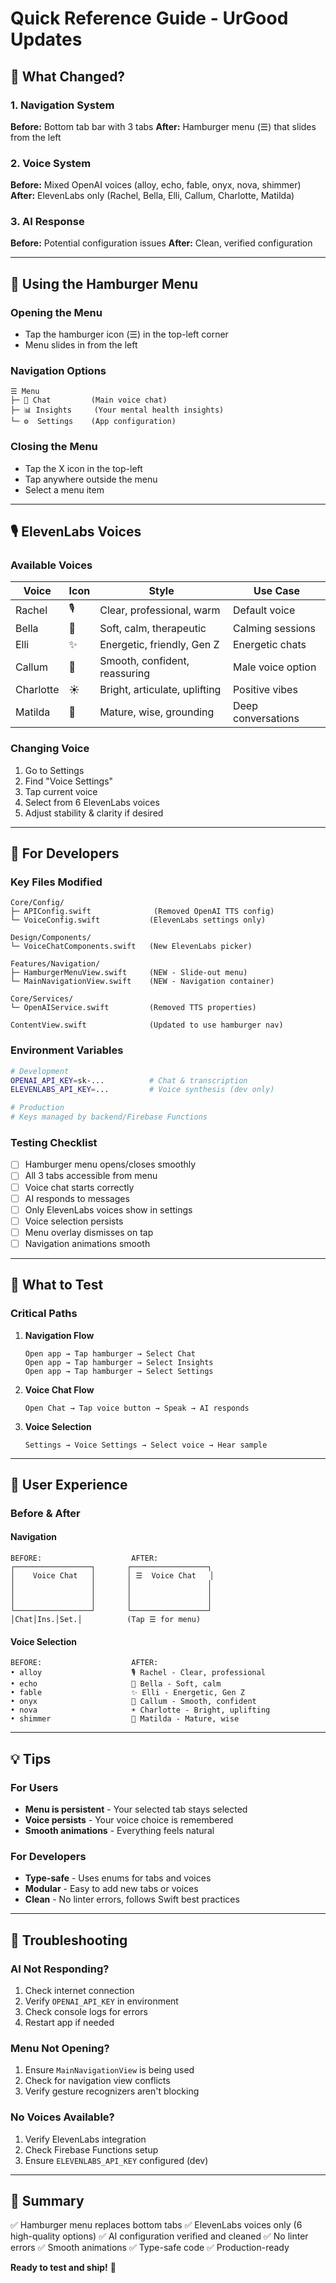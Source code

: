 # Quick Reference Guide - UrGood Updates

## 🎯 What Changed?

### 1. Navigation System
**Before:** Bottom tab bar with 3 tabs
**After:** Hamburger menu (☰) that slides from the left

### 2. Voice System  
**Before:** Mixed OpenAI voices (alloy, echo, fable, onyx, nova, shimmer)
**After:** ElevenLabs only (Rachel, Bella, Elli, Callum, Charlotte, Matilda)

### 3. AI Response
**Before:** Potential configuration issues
**After:** Clean, verified configuration

---

## 🍔 Using the Hamburger Menu

### Opening the Menu
- Tap the hamburger icon (☰) in the top-left corner
- Menu slides in from the left

### Navigation Options
```
☰ Menu
├─ 💬 Chat         (Main voice chat)
├─ 📊 Insights     (Your mental health insights)
└─ ⚙️  Settings    (App configuration)
```

### Closing the Menu
- Tap the X icon in the top-left
- Tap anywhere outside the menu
- Select a menu item

---

## 🎙️ ElevenLabs Voices

### Available Voices

| Voice | Icon | Style | Use Case |
|-------|------|-------|----------|
| Rachel | 🎙️ | Clear, professional, warm | Default voice |
| Bella | 🌸 | Soft, calm, therapeutic | Calming sessions |
| Elli | ✨ | Energetic, friendly, Gen Z | Energetic chats |
| Callum | 🎵 | Smooth, confident, reassuring | Male voice option |
| Charlotte | ☀️ | Bright, articulate, uplifting | Positive vibes |
| Matilda | 🌙 | Mature, wise, grounding | Deep conversations |

### Changing Voice
1. Go to Settings
2. Find "Voice Settings"
3. Tap current voice
4. Select from 6 ElevenLabs voices
5. Adjust stability & clarity if desired

---

## 🔧 For Developers

### Key Files Modified

```
Core/Config/
├─ APIConfig.swift              (Removed OpenAI TTS config)
└─ VoiceConfig.swift           (ElevenLabs settings only)

Design/Components/
└─ VoiceChatComponents.swift   (New ElevenLabs picker)

Features/Navigation/
├─ HamburgerMenuView.swift     (NEW - Slide-out menu)
└─ MainNavigationView.swift    (NEW - Navigation container)

Core/Services/
└─ OpenAIService.swift         (Removed TTS properties)

ContentView.swift              (Updated to use hamburger nav)
```

### Environment Variables

```bash
# Development
OPENAI_API_KEY=sk-...          # Chat & transcription
ELEVENLABS_API_KEY=...         # Voice synthesis (dev only)

# Production
# Keys managed by backend/Firebase Functions
```

### Testing Checklist

- [ ] Hamburger menu opens/closes smoothly
- [ ] All 3 tabs accessible from menu
- [ ] Voice chat starts correctly
- [ ] AI responds to messages
- [ ] Only ElevenLabs voices show in settings
- [ ] Voice selection persists
- [ ] Menu overlay dismisses on tap
- [ ] Navigation animations smooth

---

## 🚀 What to Test

### Critical Paths

1. **Navigation Flow**
   ```
   Open app → Tap hamburger → Select Chat
   Open app → Tap hamburger → Select Insights  
   Open app → Tap hamburger → Select Settings
   ```

2. **Voice Chat Flow**
   ```
   Open Chat → Tap voice button → Speak → AI responds
   ```

3. **Voice Selection**
   ```
   Settings → Voice Settings → Select voice → Hear sample
   ```

---

## 📱 User Experience

### Before & After

#### Navigation
```
BEFORE:                    AFTER:
┌─────────────────┐       ┌─────────────────┐
│    Voice Chat   │       │ ☰  Voice Chat   │
│                 │       │                 │
│                 │       │                 │
│                 │       │                 │
└─────────────────┘       └─────────────────┘
│Chat│Ins.│Set.│          (Tap ☰ for menu)
```

#### Voice Selection
```
BEFORE:                    AFTER:
• alloy                    🎙️ Rachel - Clear, professional
• echo                     🌸 Bella - Soft, calm
• fable                    ✨ Elli - Energetic, Gen Z
• onyx                     🎵 Callum - Smooth, confident
• nova                     ☀️ Charlotte - Bright, uplifting
• shimmer                  🌙 Matilda - Mature, wise
```

---

## 💡 Tips

### For Users
- **Menu is persistent** - Your selected tab stays selected
- **Voice persists** - Your voice choice is remembered
- **Smooth animations** - Everything feels natural

### For Developers  
- **Type-safe** - Uses enums for tabs and voices
- **Modular** - Easy to add new tabs or voices
- **Clean** - No linter errors, follows Swift best practices

---

## 🐛 Troubleshooting

### AI Not Responding?
1. Check internet connection
2. Verify `OPENAI_API_KEY` in environment
3. Check console logs for errors
4. Restart app if needed

### Menu Not Opening?
1. Ensure `MainNavigationView` is being used
2. Check for navigation view conflicts
3. Verify gesture recognizers aren't blocking

### No Voices Available?
1. Verify ElevenLabs integration
2. Check Firebase Functions setup
3. Ensure `ELEVENLABS_API_KEY` configured (dev)

---

## 📝 Summary

✅ Hamburger menu replaces bottom tabs
✅ ElevenLabs voices only (6 high-quality options)
✅ AI configuration verified and cleaned
✅ No linter errors
✅ Smooth animations
✅ Type-safe code
✅ Production-ready

**Ready to test and ship!** 🎉

